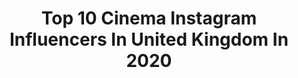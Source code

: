 ---
title: Top 10 Cinema Instagram Influencers In United Kingdom In 2020
description: >-
  Find top cinema Instagram influencers in United Kingdom in 2020. Most popular hashtags: #filmmaking #london #cinematography #cinematographer.
platform: Instagram
profiles:
  - username: "the_rinayang"
    fullname: >-
      RINA YANG
    location: "United Kingdom"
    followers: 34555
    engagement: 713
    commentsToLikes: 0.021259
    avatar: "https://scontent-ams4-1.cdninstagram.com/v/t51.2885-19/11881784_129028117439696_469480194_a.jpg?_nc_ht=scontent-ams4-1.cdninstagram.com&_nc_ohc=0rcfx86pC7sAX_f1Z4s&oh=3a497e7d0d1c1ead33cccb37babbd4b0&oe=5EBB2681"
    verified: false
    hashtags: "#bafta, #whereisthehat, #canwetalkaboutdorset, #alexalf"
  - username: "vanessavincentxx"
    fullname: >-
      Vanessa Judith Vincent
    location: "United Kingdom"
    followers: 9557
    engagement: 1597
    commentsToLikes: 0.014405
    avatar: "https://scontent-ams4-1.cdninstagram.com/v/t51.2885-19/s320x320/84564320_229134394918664_6375263232990380032_n.jpg?_nc_ht=scontent-ams4-1.cdninstagram.com&_nc_ohc=fianuwsE0joAX_PADSX&oh=41f98c3c06428dab7ff0412347d53ed9&oe=5EB799D9"
    verified: false
    hashtags: "#cameras, #hellskitchen, #stressfree, #femalefilmmakerfriday"
  - username: "khalifashema"
    fullname: >-
      Mr.K          🍊
    location: "United Kingdom"
    followers: 11227
    engagement: 873
    commentsToLikes: 0.035608
    avatar: "https://scontent-iad3-1.cdninstagram.com/v/t51.2885-19/s320x320/83717652_540916520102780_6295051347188252672_n.jpg?_nc_ht=scontent-iad3-1.cdninstagram.com&_nc_ohc=4upUmGdlgJEAX-t_4YR&oh=82612cbe5e82d1f5c40f22a9ce606299&oe=5E8C7F27"
    verified: false
    hashtags: "#aluminium, #man, #ironman"
  - username: "danteslens"
    fullname: >-
      Harrison Dante Jerome
    location: "United Kingdom"
    followers: 55200
    engagement: 458
    commentsToLikes: 0.047560
    avatar: "https://scontent-lhr8-1.cdninstagram.com/v/t51.2885-19/s320x320/90703421_236026877583149_4988274875564032000_n.jpg?_nc_ht=scontent-lhr8-1.cdninstagram.com&_nc_ohc=1U2kHL03QrgAX-eW6IA&oh=0f63b4316e9543f72689ccc15374c06f&oe=5EB8DFC1"
    verified: false
    hashtags: "#tonesbox, #filmschool, #portraiture, #stayhealthy"
  - username: "memoirz"
    fullname: >-
      Asian Wedding Photo & Cinema
    location: "United Kingdom"
    followers: 44366
    engagement: 544
    commentsToLikes: 0.008478
    avatar: "https://scontent-lhr8-1.cdninstagram.com/v/t51.2885-19/s320x320/67835749_423413194984161_7112055110158516224_n.jpg?_nc_ht=scontent-lhr8-1.cdninstagram.com&_nc_ohc=QFWaOdQDgDkAX9inMPw&oh=01966a0c2458fbe722d102c4407982e3&oe=5EB9291B"
    verified: false
    hashtags: "#throwback, #throwbackthursday"
  - username: "maxwilko"
    fullname: >-
      Max Willcocks
    location: "United Kingdom"
    followers: 7358
    engagement: 436
    commentsToLikes: 0.063828
    avatar: "https://scontent-ams4-1.cdninstagram.com/v/t51.2885-19/s320x320/20836919_296468030825433_3093526868700168192_a.jpg?_nc_ht=scontent-ams4-1.cdninstagram.com&_nc_ohc=ZMtQavler5UAX-CtVt-&oh=40d4a3a8827ff06f7b7297417f2635be&oe=5EB9BE84"
    verified: false
    hashtags: "#igshooters, #hoka, #inspiration, #blog"
  - username: "imjamesb"
    fullname: >-
      james • blake
    location: "United Kingdom"
    followers: 2634
    engagement: 1506
    commentsToLikes: 0.047248
    avatar: "https://scontent-ams4-1.cdninstagram.com/v/t51.2885-19/s320x320/44195523_545767045893745_2945479002409664512_n.jpg?_nc_ht=scontent-ams4-1.cdninstagram.com&_nc_ohc=lDHF6e2k_2sAX_LFUik&oh=d72148d90821fa9cacfc939d3b59fac1&oe=5EB9B7E1"
    verified: false
    hashtags: "#greatestofbritain, #summervibes, #beauty, #sunset"
  - username: "sophographylondon"
    fullname: >-
      Sophie Jones
    location: "United Kingdom"
    followers: 15300
    engagement: 230
    commentsToLikes: 0.042938
    avatar: "https://scontent-lhr8-1.cdninstagram.com/v/t51.2885-19/s320x320/67612843_487642235149691_8539993803203805184_n.jpg?_nc_ht=scontent-lhr8-1.cdninstagram.com&_nc_ohc=H6fg56YiZJUAX_imX6m&oh=a63006401d069efe60af1f80920c9f84&oe=5EBA023B"
    verified: false
    hashtags: "#contaxg2, #16mm, #sundayservice, #dior"
  - username: "dougelliottphoto"
    fullname: >-
      Douglas Elliott
    location: "United Kingdom"
    followers: 12240
    engagement: 843
    commentsToLikes: 0.012599
    avatar: "https://scontent-lhr8-1.cdninstagram.com/v/t51.2885-19/s320x320/32761357_1741690389258928_1498638171179581440_n.jpg?_nc_ht=scontent-lhr8-1.cdninstagram.com&_nc_ohc=p-AHbdvTi78AX-hptAk&oh=facda6453a57d784e41832d96759e516&oe=5EB90C00"
    verified: false
    hashtags: "#sonyalpha, #tbt, #stayathome"
  - username: "davidwrightdop"
    fullname: >-
      David Wright
    location: "United Kingdom"
    followers: 16534
    engagement: 505
    commentsToLikes: 0.036078
    avatar: "https://scontent-ams4-1.cdninstagram.com/v/t51.2885-19/s320x320/56627382_800935950281504_8766449626082443264_n.jpg?_nc_ht=scontent-ams4-1.cdninstagram.com&_nc_ohc=fyRVT1ovIdAAX-oRwhY&oh=0f3fa925d7f90cffd8f089e9ca18c0b1&oe=5EB9438F"
    verified: false
    hashtags: "#arri416, #zeiss, #fashionfilm, #sony"
---